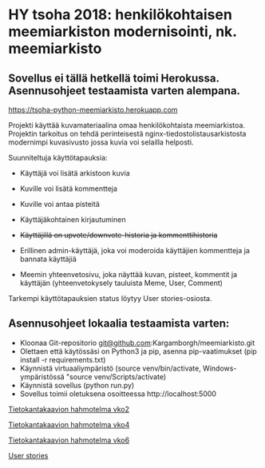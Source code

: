 # HY tsoha 2018: henkilökohtaisen meemiarkiston modernisointi, nk. meemiarkisto

## Sovellus ei tällä hetkellä toimi Herokussa. Asennusohjeet testaamista varten alempana.

https://tsoha-python-meemiarkisto.herokuapp.com

Projekti käyttää kuvamateriaalina omaa henkilökohtaista meemiarkistoa.
Projektin tarkoitus on tehdä perinteisestä nginx-tiedostolistausarkistosta modernimpi kuvasivusto jossa kuvia voi selailla helposti.

Suunniteltuja käyttötapauksia:

* Käyttäjä voi lisätä arkistoon kuvia

* Kuville voi lisätä kommentteja

* Kuville voi antaa pisteitä

* Käyttäjäkohtainen kirjautuminen

* ~~Käyttäjillä on upvote/downvote-historia ja kommenttihistoria~~

* Erillinen admin-käyttäjä, joka voi moderoida käyttäjien kommentteja ja bannata käyttäjiä

* Meemin yhteenvetosivu, joka näyttää kuvan, pisteet, kommentit ja käyttäjän (yhteenvetokysely tauluista Meme, User, Comment)

Tarkempi käyttötapauksien status löytyy User stories-osiosta.

## Asennusohjeet lokaalia testaamista varten:

* Kloonaa Git-repositorio git@github.com:Kargamborgh/meemiarkisto.git
* Olettaen että käytössäsi on Python3 ja pip, asenna pip-vaatimukset (pip install -r requirements.txt)
* Käynnistä virtuaaliympäristö (source venv/bin/activate, Windows-ympäristössä "source venv/Scripts/activate)
* Käynnistä sovellus (python run.py)
* Sovellus toimii oletuksena osoitteessa http://localhost:5000

[Tietokantakaavion hahmotelma vko2](https://github.com/Kargamborgh/meemiarkisto/blob/master/documentation/db_sketch_wk2.jpg)

[Tietokantakaavion hahmotelma vko4](https://github.com/Kargamborgh/meemiarkisto/blob/master/documentation/db_sketch_wk4.jpg)

[Tietokantakaavion hahmotelma vko6](https://github.com/Kargamborgh/meemiarkisto/blob/master/documentation/db_sketch_wk6.jpg)

[User stories](https://github.com/Kargamborgh/meemiarkisto/blob/master/documentation/user_stories.md)